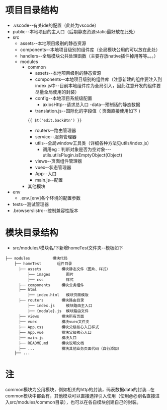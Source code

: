# 项目目录结构
+ .vscode--有关ide的配置（此处为vscode）
+ public--本地项目的主入口（后期静态资源static最好放在此处）
+ src
  - assets--本地项目级别的静态资源
  - components--本地项目级别的组件库（全局模块公用的可以放在此处）
  - handlers--全局模块公共处理函数（主要存放native插件掉用等等。。。）
  - modules
    - common
      - assets--本地项目级别的静态资源
      - components--本地项目级别的组件库（注意新建的组件要注入到index.js中--目前本地组件库为全局引入，因此注意开发的组件要尽量全局使用的封装）
      - config--本地项目系统级配置
         * axiosHttp--请求总入口
      -data--预制话的静态数据
      - translation.js--国际化的字段值（ 页面直接使用如下 )
      ```
      {{ $t('edit.backBtn') }}
      ```
      - routers--路由管理器
      - service--服务管理器
      - utils--全局window工具类（详细各种方法见utils/index.js）
        * 调用eg：判断对象是否为空对象---utils.utilsPlugin.isEmptyObject(Object)
      - views--页面组件管理器
      - vuex--状态管理器
      - App--入口
      - main.js--配置
    - 其他模块
+ env
  - .env.[env]各个环境的配置参数
+ tests--测试管理器
+ .browserslistrc--控制兼容性版本

# 模块目录结构
- src/modules/模块名/下新增homeTest文件夹--模板如下
```
├── modules          模块代码
    ├── homeTest       组件目录
      ├── assets         模块静态文件（图片、样式）
          ├── images       图片
          ├── css          样式
      ├── components     模块业务组件
      ├── html      
          ├── index.html   模块页面模版
      ├── routers        模块路由目录
          ├── index.js     模块路由主入口
          ├── {module}.js  模块路由文件
      ├── views          模块所有页面
      ├── vuex           模块vuex文件夹
      ├── App.css        模块父级核心入口样式
      ├── App.vue        模块父级核心入口
      ├── main.js        模块入口
      ├── README.md      模块说明文档
      ├── ...            模块其他业务页面代码（自行添加）
    ├── ...
```

# 注
common模块为公用模块，例如相关的http的封装，码表数据data的封装...在common模块中都会有，其他模块可以直接选择引入使用（使用@@别名直接进入src/modules/common目录），也可以在各自模块创建自己的封装。